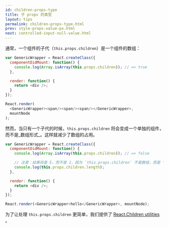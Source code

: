 ```yaml
---
id: children-props-type
title: 子 props 的类型
layout: tips
permalink: children-props-type.html
prev: style-props-value-px.html
next: controlled-input-null-value.html
---
```


通常，一个组件的子代（`this.props.children`）是一个组件的数组：

```js
var GenericWrapper = React.createClass({
  componentDidMount: function() {
    console.log(Array.isArray(this.props.children)); // => true
  },

  render: function() {
    return <div />;
  }
});

React.render(
  <GenericWrapper><span/><span/><span/></GenericWrapper>,
  mountNode
);
```

然而，当只有一个子代的时候，`this.props.children` 将会变成一个单独的组件，而不是_数组形式_。这样就减少了数组的占用。

```js
var GenericWrapper = React.createClass({
  componentDidMount: function() {
    console.log(Array.isArray(this.props.children)); // => false

    // 注意：结果将是 5，而不是 1，因为 `this.props.children` 不是数组，而是 'hello' 字符串！
    console.log(this.props.children.length);
  },

  render: function() {
    return <div />;
  }
});

React.render(<GenericWrapper>hello</GenericWrapper>, mountNode);
```

为了让处理 `this.props.children` 更简单，我们提供了 [React.Children utilities](/react/docs/top-level-api.html#react.children) 。

